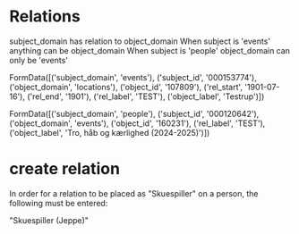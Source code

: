 # Relations

subject_domain has relation to object_domain
When subject is 'events' anything can be object_domain
When subject is 'people' object_domain can only be 'events'

FormData([('subject_domain', 'events'), ('subject_id', '000153774'), ('object_domain', 'locations'), ('object_id', '107809'), ('rel_start', '1901-07-16'), ('rel_end', '1901'), ('rel_label', 'TEST'), ('object_label', 'Testrup')])

FormData([('subject_domain', 'people'), ('subject_id', '000120642'), ('object_domain', 'events'), ('object_id', '160231'), ('rel_label', 'TEST'), ('object_label', 'Tro, håb og kærlighed (2024-2025)')])

# create relation

In order for a relation to be placed as "Skuespiller" on a person, the following must be entered:

"Skuespiller (Jeppe)"
